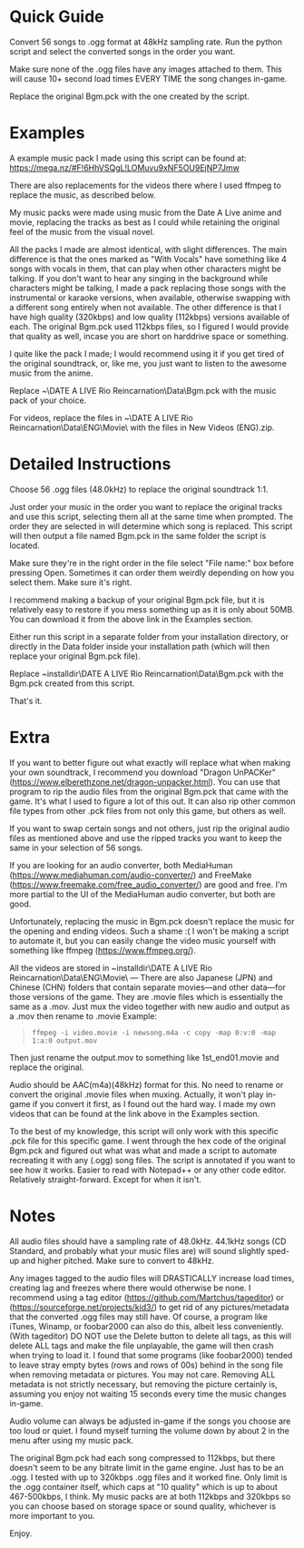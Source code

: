 # Quick Guide

Convert 56 songs to .ogg format at 48kHz sampling rate. Run the python script and select the converted songs in the order you want.

Make sure none of the .ogg files have any images attached to them. This will cause 10+ second load times EVERY TIME the song changes in-game.

Replace the original Bgm.pck with the one created by the script.

# Examples
A example music pack I made using this script can be found at: https://mega.nz/#F!6HhVSQgL!LOMuvu9xNF5OU9EjNP7Jmw

There are also replacements for the videos there where I used ffmpeg to replace the music, as described below.

My music packs were made using music from the Date A Live anime and movie, replacing the tracks as best as I could while retaining the original feel of the music from the visual novel.

All the packs I made are almost identical, with slight differences.
The main difference is that the ones marked as "With Vocals" have something like 4 songs with vocals in them, that can play when other characters might be talking. If you don't want to hear any singing in the background while characters might be talking, I made a pack replacing those songs with the instrumental or karaoke versions, when available, otherwise swapping with a different song entirely when not available.
The other difference is that I have high quality (320kbps) and low quality (112kbps) versions available of each. The original Bgm.pck used 112kbps files, so I figured I would provide that quality as well, incase you are short on harddrive space or something.

I quite like the pack I made; I would recommend using it if you get tired of the original soundtrack, or, like me, you just want to listen to the awesome music from the anime.

Replace ~\DATE A LIVE Rio Reincarnation\Data\Bgm.pck with the music pack of your choice.

For videos, replace the files in ~\DATE A LIVE Rio Reincarnation\Data\ENG\Movie\ with the files in New Videos (ENG).zip.

# Detailed Instructions

Choose 56 .ogg files (48.0kHz) to replace the original soundtrack 1:1.

Just order your music in the order you want to replace the original tracks and use this script, selecting them all at the same time when prompted.
The order they are selected in will determine which song is replaced.
This script will then output a file named Bgm.pck in the same folder the script is located.

Make sure they're in the right order in the file select "File name:" box before pressing Open. Sometimes it can order them weirdly depending on how you select them. Make sure it's right.

I recommend making a backup of your original Bgm.pck file, but it is relatively easy to restore if you mess something up as it is only about 50MB. You can download it from the above link in the Examples section.

Either run this script in a separate folder from your installation directory, or directly in the Data folder inside your installation path (which will then replace your original Bgm.pck file).

Replace ~installdir\DATE A LIVE Rio Reincarnation\Data\Bgm.pck with the Bgm.pck created from this script.

That's it.


# Extra

If you want to better figure out what exactly will replace what when making your own soundtrack, I recommend you download "Dragon UnPACKer" (https://www.elberethzone.net/dragon-unpacker.html).
You can use that program to rip the audio files from the original Bgm.pck that came with the game. It's what I used to figure a lot of this out.
It can also rip other common file types from other .pck files from not only this game, but others as well.

If you want to swap certain songs and not others, just rip the original audio files as mentioned above and use the ripped tracks you want to keep the same in your selection of 56 songs.

If you are looking for an audio converter, both MediaHuman (https://www.mediahuman.com/audio-converter/) and FreeMake (https://www.freemake.com/free_audio_converter/) are good and free.
I'm more partial to the UI of the MediaHuman audio converter, but both are good.

Unfortunately, replacing the music in Bgm.pck doesn't replace the music for the opening and ending videos. Such a shame :(
I won't be making a script to automate it, but you can easily change the video music yourself with something like ffmpeg (https://www.ffmpeg.org/).

All the videos are stored in ~installdir\DATE A LIVE Rio Reincarnation\Data\ENG\Movie\       — There are also Japanese (JPN) and Chinese (CHN) folders that contain separate movies—and other data—for those versions of the game.
They are .movie files which is essentially the same as a .mov. Just mux the video together with new audio and output as a .mov then rename to .movie
Example:
>`ffmpeg -i video.movie -i newsong.m4a -c copy -map 0:v:0 -map 1:a:0 output.mov`

Then just rename the output.mov to something like 1st_end01.movie and replace the original.

Audio should be AAC(m4a)(48kHz) format for this. No need to rename or convert the original .movie files when muxing. Actually, it won't play in-game if you convert it first, as I found out the hard way.
I made my own videos that can be found at the link above in the Examples section.

To the best of my knowledge, this script will only work with this specific .pck file for this specific game.
I went through the hex code of the original Bgm.pck and figured out what was what and made a script to automate recreating it with any (.ogg) song files.
The script is annotated if you want to see how it works. Easier to read with Notepad++ or any other code editor. Relatively straight-forward. Except for when it isn't.


# Notes
All audio files should have a sampling rate of 48.0kHz. 44.1kHz songs (CD Standard, and probably what your music files are) will sound slightly sped-up and higher pitched. Make sure to convert to 48kHz.

Any images tagged to the audio files will DRASTICALLY increase load times, creating lag and freezes where there would otherwise be none.
I recommend using a tag editor (https://github.com/Martchus/tageditor) or (https://sourceforge.net/projects/kid3/) to get rid of any pictures/metadata that the converted .ogg files may still have. Of course, a program like iTunes, Winamp, or foobar2000 can also do this, albeit less conveniently.
(With tageditor) DO NOT use the Delete button to delete all tags, as this will delete ALL tags and make the file unplayable, the game will then crash when trying to load it.
I found that some programs (like foobar2000) tended to leave stray empty bytes (rows and rows of 00s) behind in the song file when removing metadata or pictures. You may not care.
Removing ALL metadata is not strictly necessary, but removing the picture certainly is, assuming you enjoy not waiting 15 seconds every time the music changes in-game.

Audio volume can always be adjusted in-game if the songs you choose are too loud or quiet. I found myself turning the volume down by about 2 in the menu after using my music pack.

The original Bgm.pck had each song compressed to 112kbps, but there doesn't seem to be any bitrate limit in the game engine. Just has to be an .ogg.
I tested with up to 320kbps .ogg files and it worked fine. Only limit is the .ogg container itself, which caps at "10 quality" which is up to about 467-500kbps, I think.
My music packs are at both 112kbps and 320kbps so you can choose based on storage space or sound quality, whichever is more important to you.

Enjoy.
